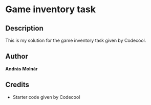 # Game inventory task


## Description
This is my solution for the game inventory task given by Codecool.

## Author
**András Molnár**

## Credits
* Starter code given by Codecool
